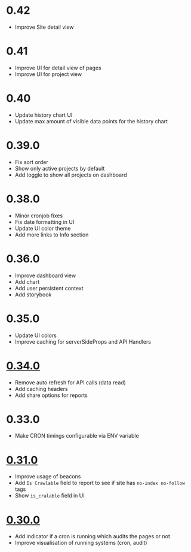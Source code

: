 # 0.42

- Improve Site detail view

# 0.41

- Improve UI for detail view of pages
- Improve UI for project view


# 0.40

- Update history chart UI
- Update max amount of visible data points for the history chart

# 0.39.0

- Fix sort order
- Show only active projects by default
- Add toggle to show all projects on dashboard

# 0.38.0

- Minor cronjob fixes
- Fix date formatting in UI
- Update UI color theme
- Add more links to Info section


# 0.36.0

- Improve dashboard view
- Add chart
- Add user persistent context
- Add storybook

# 0.35.0

- Update UI colors
- Improve caching for serverSideProps and API Handlers

# [0.34.0](https://github.com/faebeee/lighthouse-inspector/pull/24)

- Remove auto refresh for API calls (data read)
- Add caching headers
- Add share options for reports 

# 0.33.0

- Make CRON timings configurable via ENV variable

# [0.31.0](https://github.com/faebeee/lighthouse-inspector/pull/20)

- Improve usage of beacons
- Add `Is Crawlable` field to report to see if site has `no-index no-follow` tags
- Show `is_cralable` field in UI

# [0.30.0](https://github.com/faebeee/lighthouse-inspector/pull/20)

- Add indicator if a cron is running which audits the pages or not
- Improve visualisation of running systems (cron, audit)
